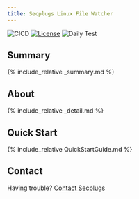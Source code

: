 ```yaml
---
title: Secplugs Linux File Watcher
---
```

![CICD](https://github.com/SecPlugs/Container-Plugins/workflows/CICD/badge.svg)
[![License](https://img.shields.io/badge/License-Apache%202.0-blue.svg)](https://opensource.org/licenses/Apache-2.0)
![Daily Test](https://github.com/SecPlugs/Container-Plugins/workflows/DailyTest/badge.svg)
<!-- 
Force page title 
https://stackoverflow.com/questions/49060619/use-per-page-title-with-a-jekyll-theme 
-->
<script>
    document.getElementsByTagName("h1").item(0).innerText = "{{ page.title }}";
</script>

## Summary
{% include_relative _summary.md %}

## About
{% include_relative _detail.md %}

## Quick Start
{% include_relative QuickStartGuide.md %}

## Contact
Having trouble? [Contact Secplugs ](https://secplugs.com/contacts)